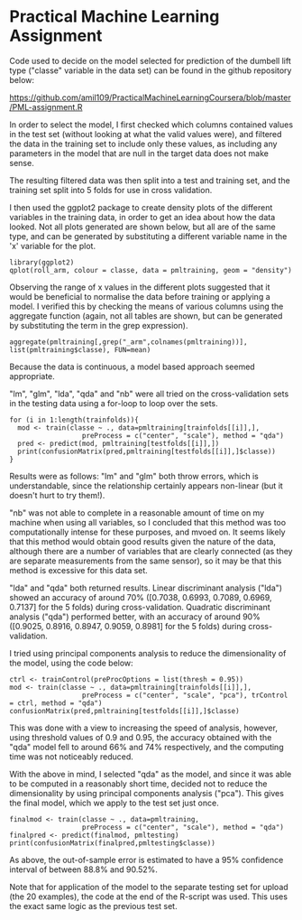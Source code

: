 # Practical Machine Learning Assignment #


Code used to decide on the model selected for prediction of the dumbell lift type ("classe" variable in the data set) can be found in the github repository below:

https://github.com/amil109/PracticalMachineLearningCoursera/blob/master/PML-assignment.R

In order to select the model, I first checked which columns contained values in the test set (without looking at what the valid values were), and filtered the data in the training set to include only these values, as including any parameters in the model that are null in the target data does not make sense.

The resulting filtered data was then split into a test and training set, and the training set split into 5 folds for use in cross validation.

I then used the ggplot2 package to create density plots of the different variables in the training data, in order to get an idea about how the data looked. Not all plots generated are shown below, but all are of the same type, and can be generated by substituting a different variable name in the 'x' variable for the plot.

```{r}
library(ggplot2)
qplot(roll_arm, colour = classe, data = pmltraining, geom = "density")
```

Observing the range of x values in the different plots suggested that it would be beneficial to normalise the data before training or applying a model. I verified this by checking the means of various columns using the aggregate function (again, not all tables are shown, but can be generated by substituting the term in the grep expression).

```{r}
aggregate(pmltraining[,grep("_arm",colnames(pmltraining))], list(pmltraining$classe), FUN=mean)
```

Because the data is continuous, a model based approach seemed appropriate. 

"lm", "glm", "lda", "qda" and "nb" were all tried on the cross-validation sets in the testing data using a for-loop to loop over the sets.

```
for (i in 1:length(trainfolds)){
  mod <- train(classe ~ ., data=pmltraining[trainfolds[[i]],], 
                  preProcess = c("center", "scale"), method = "qda")
  pred <- predict(mod, pmltraining[testfolds[[i]],])
  print(confusionMatrix(pred,pmltraining[testfolds[[i]],]$classe))
}
```

Results were as follows:
"lm" and "glm" both throw errors, which is understandable, since the relationship certainly appears non-linear (but it doesn't hurt to try them!).

"nb" was not able to complete in a reasonable amount of time on my machine when using all variables, so I concluded that this method was too computationally intense for these purposes, and mvoed on. It seems likely that this method would obtain good results given the nature of the data, although there are a number of variables that are clearly connected (as they are separate measurements from the same sensor), so it may be that this method is excessive for this data set.

"lda" and "qda" both returned results. Linear discriminant analysis ("lda") showed an accuracy of around 70% ([0.7038, 0.6993, 0.7089, 0.6969, 0.7137] for the 5 folds) during cross-validation. Quadratic discriminant analysis ("qda") performed better, with an accuracy of around 90% ([0.9025, 0.8916, 0.8947, 0.9059, 0.8981] for the 5 folds) during cross-validation.

I tried using principal components analysis to reduce the dimensionality of the model, using the code below:

```{r}
ctrl <- trainControl(preProcOptions = list(thresh = 0.95))
mod <- train(classe ~ ., data=pmltraining[trainfolds[[i]],], 
                  preProcess = c("center", "scale", "pca"), trControl = ctrl, method = "qda")
confusionMatrix(pred,pmltraining[testfolds[[i]],]$classe)
```

This was done with a view to increasing the speed of analysis, however, using threshold values of 0.9 and 0.95, the accuracy obtained with the "qda" model fell to around 66% and 74% respectively, and the computing time was not noticeably reduced.

With the above in mind, I selected "qda" as the model, and since it was able to be computed in a reasonably short time, decided not to reduce the dimensionality by using principal components analysis ("pca"). This gives the final model, which we apply to the test set just once.

```{r}
finalmod <- train(classe ~ ., data=pmltraining, 
                  preProcess = c("center", "scale"), method = "qda")
finalpred <- predict(finalmod, pmltesting)
print(confusionMatrix(finalpred,pmltesting$classe))
```

As above, the out-of-sample error is estimated to have a 95% confidence interval of between 88.8% and 90.52%.

Note that for application of the model to the separate testing set for upload (the 20 examples), the code at the end of the R-script was used. This uses the exact same logic as the previous test set.
